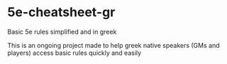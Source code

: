 # 5e-cheatsheet-gr
Basic 5e rules simplified and in greek

This is an ongoing project made to help greek native speakers (GMs and players) access basic rules quickly and easily
